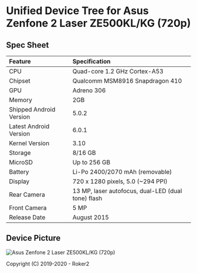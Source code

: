 # Unified Device Tree for Asus Zenfone 2 Laser ZE500KL/KG (720p)

## Spec Sheet

| Feature                 | Specification                                      |
| :---------------------- | :------------------------------------------------- |
| CPU                     | Quad-core 1.2 GHz Cortex-A53                       |
| Chipset                 | Qualcomm MSM8916 Snapdragon 410                    |
| GPU                     | Adreno 306                                         |
| Memory                  | 2GB                                                |
| Shipped Android Version | 5.0.2                                              |
| Latest Android Version  | 6.0.1                                              |
| Kernel Version          | 3.10                                               |
| Storage                 | 8/16 GB                                            |
| MicroSD                 | Up to 256 GB                                       |
| Battery                 | Li-Po 2400/2070 mAh (removable)                    |
| Display                 | 720 x 1280 pixels, 5.0 (~294 PPI)                  |
| Rear Camera             | 13 MP, laser autofocus, dual-LED (dual tone) flash |
| Front Camera            | 5 MP                                               |
| Release Date            | August 2015                                        |

## Device Picture

![Asus Zenfone 2 Laser ZE500KL/KG (720p)](https://cdn2.gsmarena.com/vv/pics/asus/zenfone-2-laser-ze500-1.jpg "Asus Zenfone 2 Laser ZE500KL/KG (720p)")

Copyright (C) 2019-2020 - Roker2
